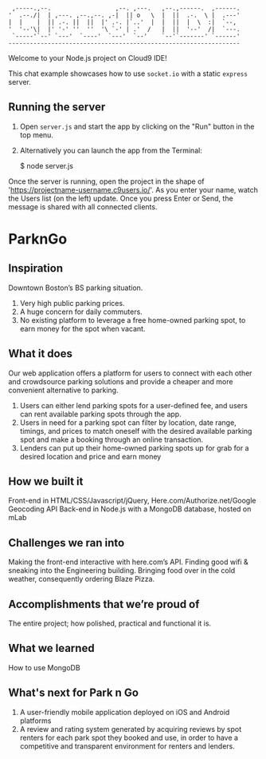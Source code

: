 
     ,-----.,--.                  ,--. ,---.   ,--.,------.  ,------.
    '  .--./|  | ,---. ,--.,--. ,-|  || o   \  |  ||  .-.  \ |  .---'
    |  |    |  || .-. ||  ||  |' .-. |`..'  |  |  ||  |  \  :|  `--, 
    '  '--'\|  |' '-' ''  ''  '\ `-' | .'  /   |  ||  '--'  /|  `---.
     `-----'`--' `---'  `----'  `---'  `--'    `--'`-------' `------'
    ----------------------------------------------------------------- 


Welcome to your Node.js project on Cloud9 IDE!

This chat example showcases how to use `socket.io` with a static `express` server.

## Running the server

1) Open `server.js` and start the app by clicking on the "Run" button in the top menu.

2) Alternatively you can launch the app from the Terminal:

    $ node server.js

Once the server is running, open the project in the shape of 'https://projectname-username.c9users.io/'. As you enter your name, watch the Users list (on the left) update. Once you press Enter or Send, the message is shared with all connected clients.

# ParknGo

## Inspiration
Downtown Boston’s BS parking situation.
1. Very high public parking prices.
2. A huge concern for daily commuters.
3. No existing platform to leverage a free home-owned parking spot, to earn money for the spot when vacant.


## What it does
Our web application offers a platform for users to connect with each other and crowdsource parking solutions and provide a cheaper and more convenient alternative to parking. 
1. Users can either lend parking spots for a user-defined fee, and users can rent available parking spots through the app.
2. Users in need for a parking spot can filter by location, date range, timings, and prices to match oneself with the desired available parking spot and make a booking through an online transaction.
3. Lenders can put up their home-owned parking spots up for grab for a desired location and price and earn money


## How we built it
Front-end in HTML/CSS/Javascript/jQuery, Here.com/Authorize.net/Google Geocoding API
Back-end in Node.js with a MongoDB database, hosted on mLab


## Challenges we ran into
Making the front-end interactive with here.com’s API.
Finding good wifi & sneaking into the Engineering building.
Bringing food over in the cold weather, consequently ordering Blaze Pizza.


## Accomplishments that we’re proud of
The entire project; how polished, practical and functional it is.


## What we learned
How to use MongoDB


## What's next for Park n Go
1. A user-friendly mobile application deployed on iOS and Android platforms
2. A review and rating system generated by acquiring reviews by spot renters for each park spot they booked and use, in order to have a competitive and transparent environment for renters and lenders.

